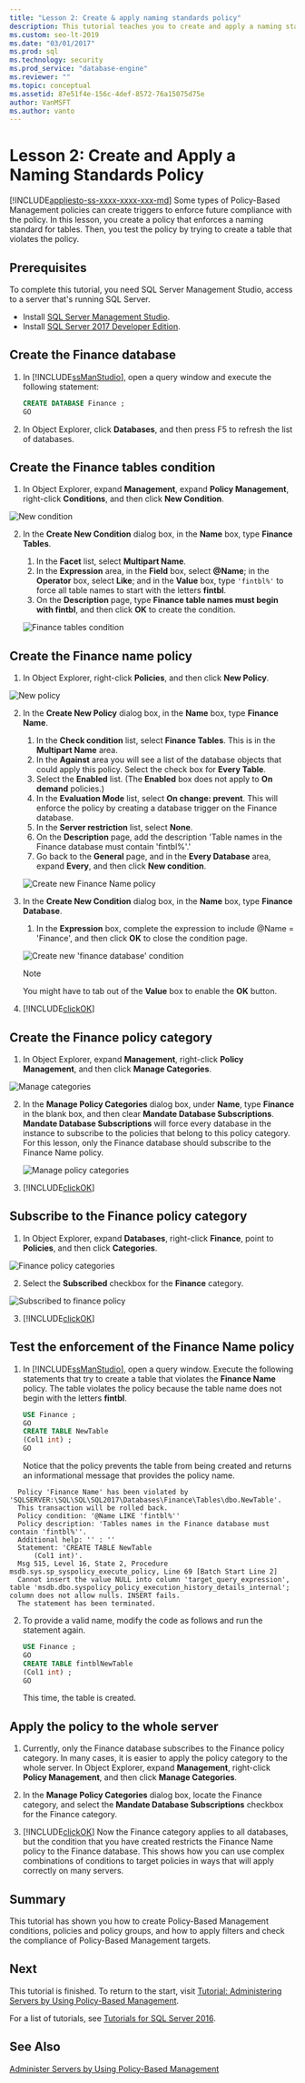 ```yaml
---
title: "Lesson 2: Create & apply naming standards policy"
description: This tutorial teaches you to create and apply a naming standards policy for Policy-Based Management in SQL Server. 
ms.custom: seo-lt-2019
ms.date: "03/01/2017"
ms.prod: sql
ms.technology: security
ms.prod_service: "database-engine"
ms.reviewer: ""
ms.topic: conceptual
ms.assetid: 87e51f4e-156c-4def-8572-76a15075d75e
author: VanMSFT
ms.author: vanto
---
```

# Lesson 2: Create and Apply a Naming Standards Policy
[!INCLUDE[appliesto-ss-xxxx-xxxx-xxx-md](../../includes/appliesto-ss-xxxx-xxxx-xxx-md.md)]
Some types of Policy-Based Management policies can create triggers to enforce future compliance with the policy. In this lesson, you create a policy that enforces a naming standard for tables. Then, you test the policy by trying to create a table that violates the policy.  


## Prerequisites
To complete this tutorial, you need SQL Server Management Studio, access to a server that's running SQL Server.

- Install [SQL Server Management Studio](https://docs.microsoft.com/sql/ssms/download-sql-server-management-studio-ssms).
- Install [SQL Server 2017 Developer Edition](https://www.microsoft.com/sql-server/sql-server-downloads).
  
## Create the Finance database  
  
1.  In [!INCLUDE[ssManStudio](../../includes/ssmanstudio-md.md)], open a query window and execute the following statement:  
  
    ```sql  
    CREATE DATABASE Finance ;  
    GO  
    ```  
  
2.  In Object Explorer, click **Databases**, and then press F5 to refresh the list of databases.  

## Create the Finance tables condition 

1.  In Object Explorer, expand **Management**, expand **Policy Management**, right-click **Conditions**, and then click **New Condition**. 

   ![New condition](Media/lesson-2-create-and-apply-a-naming-standards-policy/new-condition.png)
  
2.  In the **Create New Condition** dialog box, in the **Name** box, type **Finance Tables**.  
    1. In the **Facet** list, select **Multipart Name**. 
    1. In the **Expression** area, in the **Field** box, select **\@Name**; in the **Operator** box, select **Like**; and in the **Value** box, type ```'fintbl%'``` to force all table names to start with the letters **fintbl**.
    1. On the **Description** page, type **Finance table names must begin with fintbl**, and then click **OK** to create the condition.  

    ![Finance tables condition](Media/lesson-2-create-and-apply-a-naming-standards-policy/finance-tables-condition.png)
 
## Create the Finance name policy  
  
1.  In Object Explorer, right-click **Policies**, and then click **New Policy**.  

   ![New policy](Media/lesson-2-create-and-apply-a-naming-standards-policy/new-policy.png)
  
2.  In the **Create New Policy** dialog box, in the **Name** box, type **Finance Name**.
    1. In the **Check condition** list, select **Finance Tables**. This is in the **Multipart Name** area. 
    1. In the **Against** area you will see a list of the database objects that could apply this policy. Select the check box for **Every Table**.
    1. Select the **Enabled** list. (The **Enabled** box does not apply to **On demand** policies.)
    1. In the **Evaluation Mode** list, select **On change: prevent**. This will enforce the policy by creating a database trigger on the Finance database. 
    1. In the **Server restriction** list, select **None**. 
    1. On the **Description** page, add the description 'Table names in the Finance database must contain 'fintbl%'.' 
    1. Go back to the **General** page, and in the **Every Database** area, expand **Every**, and then click **New condition**.

    ![Create new Finance Name policy](Media/lesson-2-create-and-apply-a-naming-standards-policy/create-new-policy-finance-name.png)
  
6.  In the **Create New Condition** dialog box, in the **Name** box, type **Finance Database**.
    1. In the **Expression** box, complete the expression to include @Name = 'Finance', and then click **OK** to close the condition page. 
  
    ![Create new 'finance database' condition](Media/lesson-2-create-and-apply-a-naming-standards-policy/create-new-condition.png)

    > [!NOTE]  
    > You might have to tab out of the **Value** box to enable the **OK** button.  
  
11. [!INCLUDE[clickOK](../../includes/clickok-md.md)]  
  
## Create the Finance policy category  
  
1.  In Object Explorer, expand **Management**, right-click **Policy Management**, and then click **Manage Categories**.  

   ![Manage categories](Media/lesson-2-create-and-apply-a-naming-standards-policy/manage-categories.png)
  
2.  In the **Manage Policy Categories** dialog box, under **Name**, type **Finance** in the blank box, and then clear **Mandate Database Subscriptions**. **Mandate Database Subscriptions** will force every database in the instance to subscribe to the policies that belong to this policy category. For this lesson, only the Finance database should subscribe to the Finance Name policy.  

    ![Manage policy categories](Media/lesson-2-create-and-apply-a-naming-standards-policy/manage-policy-categories.png)
  
3.  [!INCLUDE[clickOK](../../includes/clickok-md.md)]  

## Subscribe to the Finance policy category  
  
1.  In Object Explorer, expand **Databases**, right-click **Finance**, point to **Policies**, and then click **Categories**. 

   ![Finance policy categories](Media/lesson-2-create-and-apply-a-naming-standards-policy/finance-categories.png)
  
2.  Select the **Subscribed** checkbox for the **Finance** category.  

   ![Subscribed to finance policy](Media/lesson-2-create-and-apply-a-naming-standards-policy/subscribe-to-finance.png)
  
3.  [!INCLUDE[clickOK](../../includes/clickok-md.md)]  
  
## Test the enforcement of the Finance Name policy  
  
1.  In [!INCLUDE[ssManStudio](../../includes/ssmanstudio-md.md)], open a query window. Execute the following statements that try to create a table that violates the **Finance Name** policy. The table violates the policy because the table name does not begin with the letters **fintbl**.  
  
    ```sql  
    USE Finance ;  
    GO  
    CREATE TABLE NewTable  
    (Col1 int) ;  
    GO    
    ```  
  
    Notice that the policy prevents the table from being created and returns an informational message that provides the policy name. 

   ```
     Policy 'Finance Name' has been violated by 'SQLSERVER:\SQL\SQL\SQL2017\Databases\Finance\Tables\dbo.NewTable'.
     This transaction will be rolled back.
     Policy condition: '@Name LIKE 'fintbl%''
     Policy description: 'Tables names in the Finance database must contain 'fintbl%''.
     Additional help: '' : ''
     Statement: 'CREATE TABLE NewTable  
         (Col1 int)'.
     Msg 515, Level 16, State 2, Procedure msdb.sys.sp_syspolicy_execute_policy, Line 69 [Batch Start Line 2]
     Cannot insert the value NULL into column 'target_query_expression', table 'msdb.dbo.syspolicy_policy_execution_history_details_internal'; column does not allow nulls. INSERT fails.
     The statement has been terminated.
   ``` 
  
2.  To provide a valid name, modify the code as follows and run the statement again.  
  
    ```sql  
    USE Finance ;  
    GO  
    CREATE TABLE fintblNewTable  
    (Col1 int) ;  
    GO    
    ```  
  
    This time, the table is created.  
  
## Apply the policy to the whole server  
  
1.  Currently, only the Finance database subscribes to the Finance policy category. In many cases, it is easier to apply the policy category to the whole server. In Object Explorer, expand **Management**, right-click **Policy Management**, and then click **Manage Categories**.  
  
2.  In the **Manage Policy Categories** dialog box, locate the Finance category, and select the **Mandate Database Subscriptions** checkbox for the Finance category.  
  
3.  [!INCLUDE[clickOK](../../includes/clickok-md.md)] Now the Finance category applies to all databases, but the condition that you have created restricts the Finance Name policy to the Finance database. This shows how you can use complex combinations of conditions to target policies in ways that will apply correctly on many servers.  
  
## Summary  
This tutorial has shown you how to create Policy-Based Management conditions, policies and policy groups, and how to apply filters and check the compliance of Policy-Based Management targets.  
  
## Next  
This tutorial is finished. To return to the start, visit [Tutorial: Administering Servers by Using Policy-Based Management](../../relational-databases/policy-based-management/tutorial-administering-servers-by-using-policy-based-management.md).  
  
For a list of tutorials, see [Tutorials for SQL Server 2016](../../sql-server/tutorials-for-sql-server-2016.md).  
  
## See Also  
[Administer Servers by Using Policy-Based Management](../../relational-databases/policy-based-management/administer-servers-by-using-policy-based-management.md)  
